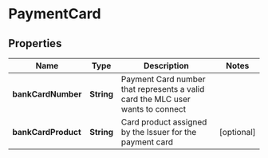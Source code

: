
# PaymentCard

## Properties
Name | Type | Description | Notes
------------ | ------------- | ------------- | -------------
**bankCardNumber** | **String** | Payment Card number that represents a valid card the MLC user wants to connect | 
**bankCardProduct** | **String** | Card product assigned by the Issuer for the payment card |  [optional]



